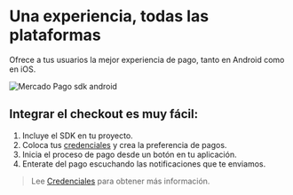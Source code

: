 # Una experiencia, todas las plataformas

Ofrece a tus usuarios la mejor experiencia de pago, tanto en Android como en iOS.

![Mercado Pago sdk android](/images/mobile-sdk-flow.png)

## Integrar el checkout es muy fácil:

1. Incluye el SDK en tu proyecto.
2. Coloca tus [credenciales]([FAKER][CREDENTIALS][URL]) y crea la preferencia de pagos.
3. Inicia el proceso de pago desde un botón en tu aplicación.
4. Enterate del pago escuchando las notificaciones que te enviamos.

> Lee [Credenciales](https://www.mercadopago[FAKER][URL][DOMAIN]/developers/es/guides/resources/credentials) para obtener más información.
